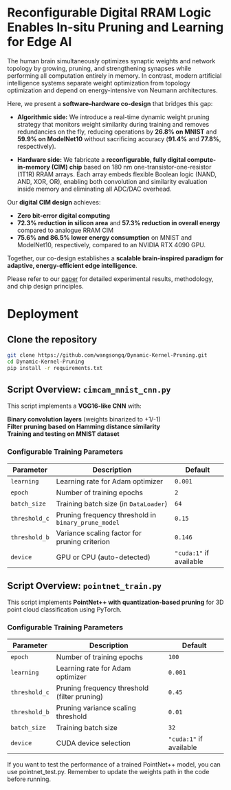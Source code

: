 # Reconfigurable Digital RRAM Logic Enables In-situ Pruning and Learning for Edge AI

The human brain simultaneously optimizes synaptic weights and network topology by growing, pruning, and strengthening synapses while performing all computation entirely in memory. In contrast, modern artificial intelligence systems separate weight optimization from topology optimization and depend on energy-intensive von Neumann architectures.

Here, we present a **software–hardware co-design** that bridges this gap:

- **Algorithmic side:** We introduce a real-time dynamic weight pruning strategy that monitors weight similarity during training and removes redundancies on the fly, reducing operations by **26.8% on MNIST** and **59.9% on ModelNet10** without sacrificing accuracy (**91.4%** and **77.8%**, respectively).

- **Hardware side:** We fabricate a **reconfigurable, fully digital compute-in-memory (CIM) chip** based on 180 nm one-transistor-one-resistor (1T1R) RRAM arrays. Each array embeds flexible Boolean logic (NAND, AND, XOR, OR), enabling both convolution and similarity evaluation inside memory and eliminating all ADC/DAC overhead.

Our **digital CIM design** achieves:

- **Zero bit-error digital computing**
- **72.3% reduction in silicon area** and **57.3% reduction in overall energy** compared to analogue RRAM CIM
- **75.6% and 86.5% lower energy consumption** on MNIST and ModelNet10, respectively, compared to an NVIDIA RTX 4090 GPU.

Together, our co-design establishes a **scalable brain-inspired paradigm for adaptive, energy-efficient edge intelligence**.

Please refer to our [paper](https://arxiv.org/abs/2506.13151) for detailed experimental results, methodology, and chip design principles.

# Deployment

## Clone the repository

```bash
git clone https://github.com/wangsongq/Dynamic-Kernel-Pruning.git
cd Dynamic-Kernel-Pruning
pip install -r requirements.txt
```
## Script Overview: `cimcam_mnist_cnn.py`

This script implements a **VGG16-like CNN** with:

**Binary convolution layers** (weights binarized to +1/-1)  
**Filter pruning based on Hamming distance similarity**  
**Training and testing on MNIST dataset**

### **Configurable Training Parameters**

| Parameter | Description | Default |
| --- | --- | --- |
| `learning` | Learning rate for Adam optimizer | `0.001` |
| `epoch` | Number of training epochs | `2` |
| `batch_size` | Training batch size (in `DataLoader`) | `64` |
| `threshold_c` | Pruning frequency threshold in `binary_prune_model` | `0.15` |
| `threshold_b` | Variance scaling factor for pruning criterion | `0.146` |
| `device` | GPU or CPU (auto-detected) | `"cuda:1"` if available |

## Script Overview: `pointnet_train.py`

This script implements **PointNet++ with quantization-based pruning** for 3D point cloud classification using PyTorch.

### **Configurable Training Parameters**

| Parameter     | Description                                   | Default   |
|---------------|-----------------------------------------------|-----------|
| `epoch`       | Number of training epochs                    | `100`     |
| `learning`    | Learning rate for Adam optimizer             | `0.001`   |
| `threshold_c` | Pruning frequency threshold (filter pruning) | `0.45`    |
| `threshold_b` | Pruning variance scaling threshold           | `0.01`    |
| `batch_size`  | Training batch size                          | `32`      |
| `device`      | CUDA device selection                        | `"cuda:1"` if available |

If you want to test the performance of a trained PointNet++ model, you can use pointnet_test.py. Remember to update the weights path in the code before running.

